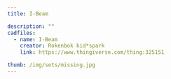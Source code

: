 ```yaml
---
title: I-Beam

description: ""
cadfiles:
  - name: I-Beam
    creator: Rokenbok kid*spark
    link: https://www.thingiverse.com/thing:325151

thumb: /img/sets/missing.jpg
---
```

